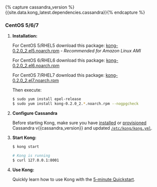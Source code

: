 {% capture cassandra_version %}{{site.data.kong_latest.dependencies.cassandra}}{% endcapture %}

### CentOS 5/6/7

1. **Installation:**

    For CentOS 5/RHEL5 download this package: [kong-0.2.0_2.el5.noarch.rpm](https://github.com/Mashape/kong/releases/download/0.2.0-2/kong-0.2.0_2.el5.noarch.rpm) *- Recommended for Amazon Linux AMI*

    For CentOS 6/RHEL6 download this package: [kong-0.2.0_2.el6.noarch.rpm](https://github.com/Mashape/kong/releases/download/0.2.0-2/kong-0.2.0_2.el6.noarch.rpm)

    For CentOS 7/RHEL7 download this package: [kong-0.2.0_2.el7.noarch.rpm](https://github.com/Mashape/kong/releases/download/0.2.0-2/kong-0.2.0_2.el7.noarch.rpm)

    Then execute:

    ```bash
    $ sudo yum install epel-release
    $ sudo yum install kong-0.2.0_2.*.noarch.rpm --nogpgcheck
    ```

2. **Configure Cassandra**

    Before starting Kong, make sure you have [installed](http://www.apache.org/dyn/closer.cgi?path=/cassandra/{{cassandra_version}}/apache-cassandra-{{cassandra_version}}-bin.tar.gz) or [provisioned](http://kongdb.org) Cassandra v{{cassandra_version}} and updated [`/etc/kong/kong.yml`](/docs/{{site.data.kong_latest.version}}/configuration/#databases_available.*).

3. **Start Kong:**

    ```bash
    $ kong start

    # Kong is running
    $ curl 127.0.0.1:8001
    ```

4. **Use Kong:**

    Quickly learn how to use Kong with the [5-minute Quickstart](/docs/{{site.data.kong_latest.version}}/getting-started/quickstart).
